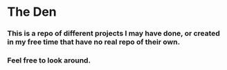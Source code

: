 # The Den

### This is a repo of different projects I may have done, or created in my free time that have no real repo of their own. 
### Feel free to look around.

